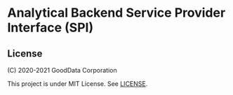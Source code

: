 # Analytical Backend Service Provider Interface (SPI)

## License

(C) 2020-2021 GoodData Corporation

This project is under MIT License. See [LICENSE](LICENSE).
